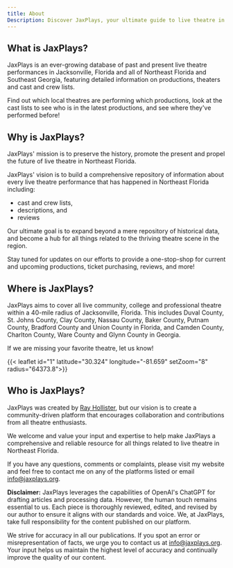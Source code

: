 ```yaml
---
title: About
Description: Discover JaxPlays, your ultimate guide to live theatre in Northeast Florida and Southeast Georgia. Browse an extensive database of past and present productions, theaters, and cast and crew lists. 
---
```

## What is JaxPlays?

JaxPlays is an ever-growing database of past and present live theatre performances in Jacksonville, Florida and all of Northeast Florida and Southeast Georgia, featuring detailed information on productions, theaters and cast and crew lists. 

Find out which local theatres are performing which productions, look at the cast lists to see who is in the latest productions, and see where they've performed before!

## Why is JaxPlays?

JaxPlays' mission is to preserve the history, promote the present and propel the future of live theatre in Northeast Florida.

JaxPlays' vision is to build a comprehensive repository of information about every live theatre performance that has happened in Northeast Florida including:
 - cast and crew lists, 
 - descriptions, and 
 - reviews

Our ultimate goal is to expand beyond a mere repository of historical data, and become a hub for all things related to the thriving theatre scene in the region. 

Stay tuned for updates on our efforts to provide a one-stop-shop for current and upcoming productions, ticket purchasing, reviews, and more!

## Where is JaxPlays?

JaxPlays aims to cover all live community, college and professional theatre within a 40-mile radius of Jacksonville, Florida. This includes Duval County, St. Johns County, Clay County, Nassau County, Baker County, Putnam County, Bradford County and Union County in Florida, and Camden County, Charlton County, Ware County and Glynn County in Georgia.

If we are missing your favorite theatre, let us know!

{{< leaflet id="1" latitude="30.324" longitude="-81.659" setZoom="8" radius="64373.8">}}

## Who is JaxPlays?

JaxPlays was created by [Ray Hollister](https://rayhollister.com), but our vision is to create a community-driven platform that encourages collaboration and contributions from all theatre enthusiasts. 

We welcome and value your input and expertise to help make JaxPlays a comprehensive and reliable resource for all things related to live theatre in Northeast Florida.

If you have any questions, comments or complaints, please visit my website and feel free to contact me on any of the platforms listed or email info@jaxplays.org.

**Disclaimer:** JaxPlays leverages the capabilities of OpenAI's ChatGPT for drafting articles and processing data. However, the human touch remains essential to us. Each piece is thoroughly reviewed, edited, and revised by our author to ensure it aligns with our standards and voice. We, at JaxPlays, take full responsibility for the content published on our platform.

We strive for accuracy in all our publications. If you spot an error or misrepresentation of facts, we urge you to contact us at info@jaxplays.org. Your input helps us maintain the highest level of accuracy and continually improve the quality of our content.